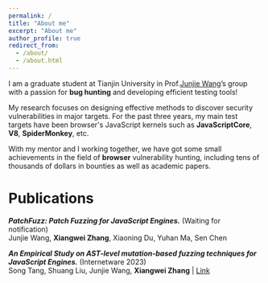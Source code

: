 ```yaml
---
permalink: /
title: "About me"
excerpt: "About me"
author_profile: true
redirect_from: 
  - /about/
  - /about.html
---
```

I am a graduate student at Tianjin University in Prof.[Junjie Wang](https://zhunki.github.io/index.html)’s group with a passion for **bug hunting** and developing efficient testing tools!

My research focuses on designing effective methods to discover security vulnerabilities in major targets. For the past three years, my main test targets have been browser's JavaScript kernels such as **JavaScriptCore**, **V8**, **SpiderMonkey**, etc.

With my mentor and I working together, we have got some small achievements in the field of **browser** vulnerability hunting, including tens of thousands of dollars in bounties as well as academic papers.

# Publications
***PatchFuzz: Patch Fuzzing for JavaScript Engines.*** (Waiting for notification)<br>
Junjie Wang, **Xiangwei Zhang**, Xiaoning Du, Yuhan Ma, Sen Chen

***An Empirical Study on AST-level mutation-based fuzzing techniques for JavaScript Engines.*** (Internetware 2023)<br>
Song Tang, Shuang Liu, Junjie Wang, **Xiangwei Zhang** \| [Link](https://conf.researchr.org/details/internetware-2023/internetware-2023-papers/3/An-Empirical-Study-on-AST-level-mutation-based-fuzzing-techniques-for-JavaScript-Engi)